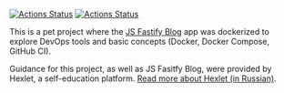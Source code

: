 [![Actions Status](https://github.com/sol-un/devops-for-programmers-project-lvl1/workflows/hexlet-check/badge.svg)](https://github.com/sol-un/devops-for-programmers-project-lvl1/actions)
[![Actions Status](https://github.com/sol-un/devops-for-programmers-project-lvl1/workflows/ci/badge.svg)](https://github.com/sol-un/devops-for-programmers-project-lvl1/actions)

This is a pet project where the [JS Fastify Blog](https://github.com/hexlet-components/js-fastify-blog) app was dockerized to explore DevOps tools and basic concepts (Docker, Docker Compose, GitHub CI).

Guidance for this project, as well as JS Fasitfy Blog, were provided by Hexlet, a self-education platform. [Read more about Hexlet (in Russian)](https://ru.hexlet.io/pages/about?utm_source=github&utm_medium=link&utm_campaign=nodejs-package).
